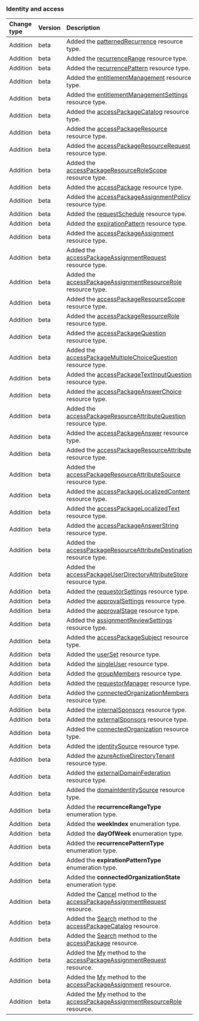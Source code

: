 ### Identity and access

| **Change type** | **Version** | **Description** |
|:---|:---|:---|
|Addition|beta|Added the [patternedRecurrence](https://docs.microsoft.com/en-us/graph/api/resources/patternedRecurrence?view=graph-rest-beta) resource type.|
|Addition|beta|Added the [recurrenceRange](https://docs.microsoft.com/en-us/graph/api/resources/recurrenceRange?view=graph-rest-beta) resource type.|
|Addition|beta|Added the [recurrencePattern](https://docs.microsoft.com/en-us/graph/api/resources/recurrencePattern?view=graph-rest-beta) resource type.|
|Addition|beta|Added the [entitlementManagement](https://docs.microsoft.com/en-us/graph/api/resources/entitlementManagement?view=graph-rest-beta) resource type.|
|Addition|beta|Added the [entitlementManagementSettings](https://docs.microsoft.com/en-us/graph/api/resources/entitlementManagementSettings?view=graph-rest-beta) resource type.|
|Addition|beta|Added the [accessPackageCatalog](https://docs.microsoft.com/en-us/graph/api/resources/accessPackageCatalog?view=graph-rest-beta) resource type.|
|Addition|beta|Added the [accessPackageResource](https://docs.microsoft.com/en-us/graph/api/resources/accessPackageResource?view=graph-rest-beta) resource type.|
|Addition|beta|Added the [accessPackageResourceRequest](https://docs.microsoft.com/en-us/graph/api/resources/accessPackageResourceRequest?view=graph-rest-beta) resource type.|
|Addition|beta|Added the [accessPackageResourceRoleScope](https://docs.microsoft.com/en-us/graph/api/resources/accessPackageResourceRoleScope?view=graph-rest-beta) resource type.|
|Addition|beta|Added the [accessPackage](https://docs.microsoft.com/en-us/graph/api/resources/accessPackage?view=graph-rest-beta) resource type.|
|Addition|beta|Added the [accessPackageAssignmentPolicy](https://docs.microsoft.com/en-us/graph/api/resources/accessPackageAssignmentPolicy?view=graph-rest-beta) resource type.|
|Addition|beta|Added the [requestSchedule](https://docs.microsoft.com/en-us/graph/api/resources/requestSchedule?view=graph-rest-beta) resource type.|
|Addition|beta|Added the [expirationPattern](https://docs.microsoft.com/en-us/graph/api/resources/expirationPattern?view=graph-rest-beta) resource type.|
|Addition|beta|Added the [accessPackageAssignment](https://docs.microsoft.com/en-us/graph/api/resources/accessPackageAssignment?view=graph-rest-beta) resource type.|
|Addition|beta|Added the [accessPackageAssignmentRequest](https://docs.microsoft.com/en-us/graph/api/resources/accessPackageAssignmentRequest?view=graph-rest-beta) resource type.|
|Addition|beta|Added the [accessPackageAssignmentResourceRole](https://docs.microsoft.com/en-us/graph/api/resources/accessPackageAssignmentResourceRole?view=graph-rest-beta) resource type.|
|Addition|beta|Added the [accessPackageResourceScope](https://docs.microsoft.com/en-us/graph/api/resources/accessPackageResourceScope?view=graph-rest-beta) resource type.|
|Addition|beta|Added the [accessPackageResourceRole](https://docs.microsoft.com/en-us/graph/api/resources/accessPackageResourceRole?view=graph-rest-beta) resource type.|
|Addition|beta|Added the [accessPackageQuestion](https://docs.microsoft.com/en-us/graph/api/resources/accessPackageQuestion?view=graph-rest-beta) resource type.|
|Addition|beta|Added the [accessPackageMultipleChoiceQuestion](https://docs.microsoft.com/en-us/graph/api/resources/accessPackageMultipleChoiceQuestion?view=graph-rest-beta) resource type.|
|Addition|beta|Added the [accessPackageTextInputQuestion](https://docs.microsoft.com/en-us/graph/api/resources/accessPackageTextInputQuestion?view=graph-rest-beta) resource type.|
|Addition|beta|Added the [accessPackageAnswerChoice](https://docs.microsoft.com/en-us/graph/api/resources/accessPackageAnswerChoice?view=graph-rest-beta) resource type.|
|Addition|beta|Added the [accessPackageResourceAttributeQuestion](https://docs.microsoft.com/en-us/graph/api/resources/accessPackageResourceAttributeQuestion?view=graph-rest-beta) resource type.|
|Addition|beta|Added the [accessPackageAnswer](https://docs.microsoft.com/en-us/graph/api/resources/accessPackageAnswer?view=graph-rest-beta) resource type.|
|Addition|beta|Added the [accessPackageResourceAttribute](https://docs.microsoft.com/en-us/graph/api/resources/accessPackageResourceAttribute?view=graph-rest-beta) resource type.|
|Addition|beta|Added the [accessPackageResourceAttributeSource](https://docs.microsoft.com/en-us/graph/api/resources/accessPackageResourceAttributeSource?view=graph-rest-beta) resource type.|
|Addition|beta|Added the [accessPackageLocalizedContent](https://docs.microsoft.com/en-us/graph/api/resources/accessPackageLocalizedContent?view=graph-rest-beta) resource type.|
|Addition|beta|Added the [accessPackageLocalizedText](https://docs.microsoft.com/en-us/graph/api/resources/accessPackageLocalizedText?view=graph-rest-beta) resource type.|
|Addition|beta|Added the [accessPackageAnswerString](https://docs.microsoft.com/en-us/graph/api/resources/accessPackageAnswerString?view=graph-rest-beta) resource type.|
|Addition|beta|Added the [accessPackageResourceAttributeDestination](https://docs.microsoft.com/en-us/graph/api/resources/accessPackageResourceAttributeDestination?view=graph-rest-beta) resource type.|
|Addition|beta|Added the [accessPackageUserDirectoryAttributeStore](https://docs.microsoft.com/en-us/graph/api/resources/accessPackageUserDirectoryAttributeStore?view=graph-rest-beta) resource type.|
|Addition|beta|Added the [requestorSettings](https://docs.microsoft.com/en-us/graph/api/resources/requestorSettings?view=graph-rest-beta) resource type.|
|Addition|beta|Added the [approvalSettings](https://docs.microsoft.com/en-us/graph/api/resources/approvalSettings?view=graph-rest-beta) resource type.|
|Addition|beta|Added the [approvalStage](https://docs.microsoft.com/en-us/graph/api/resources/approvalStage?view=graph-rest-beta) resource type.|
|Addition|beta|Added the [assignmentReviewSettings](https://docs.microsoft.com/en-us/graph/api/resources/assignmentReviewSettings?view=graph-rest-beta) resource type.|
|Addition|beta|Added the [accessPackageSubject](https://docs.microsoft.com/en-us/graph/api/resources/accessPackageSubject?view=graph-rest-beta) resource type.|
|Addition|beta|Added the [userSet](https://docs.microsoft.com/en-us/graph/api/resources/userSet?view=graph-rest-beta) resource type.|
|Addition|beta|Added the [singleUser](https://docs.microsoft.com/en-us/graph/api/resources/singleUser?view=graph-rest-beta) resource type.|
|Addition|beta|Added the [groupMembers](https://docs.microsoft.com/en-us/graph/api/resources/groupMembers?view=graph-rest-beta) resource type.|
|Addition|beta|Added the [requestorManager](https://docs.microsoft.com/en-us/graph/api/resources/requestorManager?view=graph-rest-beta) resource type.|
|Addition|beta|Added the [connectedOrganizationMembers](https://docs.microsoft.com/en-us/graph/api/resources/connectedOrganizationMembers?view=graph-rest-beta) resource type.|
|Addition|beta|Added the [internalSponsors](https://docs.microsoft.com/en-us/graph/api/resources/internalSponsors?view=graph-rest-beta) resource type.|
|Addition|beta|Added the [externalSponsors](https://docs.microsoft.com/en-us/graph/api/resources/externalSponsors?view=graph-rest-beta) resource type.|
|Addition|beta|Added the [connectedOrganization](https://docs.microsoft.com/en-us/graph/api/resources/connectedOrganization?view=graph-rest-beta) resource type.|
|Addition|beta|Added the [identitySource](https://docs.microsoft.com/en-us/graph/api/resources/identitySource?view=graph-rest-beta) resource type.|
|Addition|beta|Added the [azureActiveDirectoryTenant](https://docs.microsoft.com/en-us/graph/api/resources/azureActiveDirectoryTenant?view=graph-rest-beta) resource type.|
|Addition|beta|Added the [externalDomainFederation](https://docs.microsoft.com/en-us/graph/api/resources/externalDomainFederation?view=graph-rest-beta) resource type.|
|Addition|beta|Added the [domainIdentitySource](https://docs.microsoft.com/en-us/graph/api/resources/domainIdentitySource?view=graph-rest-beta) resource type.|
|Addition|beta|Added the **recurrenceRangeType** enumeration type.|
|Addition|beta|Added the **weekIndex** enumeration type.|
|Addition|beta|Added the **dayOfWeek** enumeration type.|
|Addition|beta|Added the **recurrencePatternType** enumeration type.|
|Addition|beta|Added the **expirationPatternType** enumeration type.|
|Addition|beta|Added the **connectedOrganizationState** enumeration type.|
|Addition|beta|Added the [Cancel](https://docs.microsoft.com/en-us/graph/api/accessPackageAssignmentRequest-Cancel?view=graph-rest-beta) method to the [accessPackageAssignmentRequest](https://docs.microsoft.com/en-us/graph/api/resources/accessPackageAssignmentRequest?view=graph-rest-beta) resource.|
|Addition|beta|Added the [Search](https://docs.microsoft.com/en-us/graph/api/accessPackageCatalog-Search?view=graph-rest-beta) method to the [accessPackageCatalog](https://docs.microsoft.com/en-us/graph/api/resources/accessPackageCatalog?view=graph-rest-beta) resource.|
|Addition|beta|Added the [Search](https://docs.microsoft.com/en-us/graph/api/accessPackage-Search?view=graph-rest-beta) method to the [accessPackage](https://docs.microsoft.com/en-us/graph/api/resources/accessPackage?view=graph-rest-beta) resource.|
|Addition|beta|Added the [My](https://docs.microsoft.com/en-us/graph/api/accessPackageAssignmentRequest-My?view=graph-rest-beta) method to the [accessPackageAssignmentRequest](https://docs.microsoft.com/en-us/graph/api/resources/accessPackageAssignmentRequest?view=graph-rest-beta) resource.|
|Addition|beta|Added the [My](https://docs.microsoft.com/en-us/graph/api/accessPackageAssignment-My?view=graph-rest-beta) method to the [accessPackageAssignment](https://docs.microsoft.com/en-us/graph/api/resources/accessPackageAssignment?view=graph-rest-beta) resource.|
|Addition|beta|Added the [My](https://docs.microsoft.com/en-us/graph/api/accessPackageAssignmentResourceRole-My?view=graph-rest-beta) method to the [accessPackageAssignmentResourceRole](https://docs.microsoft.com/en-us/graph/api/resources/accessPackageAssignmentResourceRole?view=graph-rest-beta) resource.|
